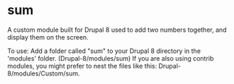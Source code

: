 # sum
A custom module built for Drupal 8 used to add two numbers together, and display them on the screen.

To use:
Add a folder called "sum" to your Drupal 8 directory in the 'modules' folder. (Drupal-8/modules/sum)
If you are also using contrib modules, you might prefer to nest the files like this: Drupal-8/modules/Custom/sum.



